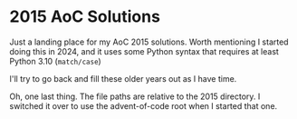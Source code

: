 # 2015 AoC Solutions

Just a landing place for my AoC 2015 solutions. Worth mentioning I started doing this in 2024, and it uses some Python syntax that requires at least Python 3.10 (`match/case`)

I'll try to go back and fill these older years out as I have time.

Oh, one last thing. The file paths are relative to the 2015 directory. I switched it over to use the advent-of-code root when I started that one.